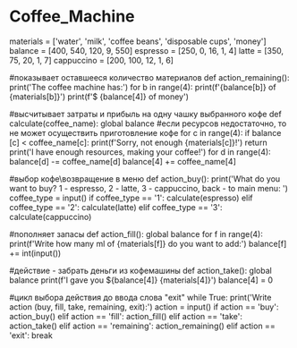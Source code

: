 # Coffee_Machine

materials = ['water', 'milk', 'coffee beans', 'disposable cups', 'money']
balance = [400, 540, 120, 9, 550]
espresso = [250, 0, 16, 1, 4]
latte = [350, 75, 20, 1, 7]
cappuccino = [200, 100, 12, 1, 6]

#показывает оставшееся количество материалов
def action_remaining():
  print('The coffee machine has:')
  for b in range(4):
    print(f'{balance[b]} of {materials[b]}')
  print(f'$ {balance[4]} of money')

#высчитывает затраты и прибыль на одну чашку выбранного кофе
def calculate(coffee_name):
  global balance
  #если ресурсов недостаточно, то не может осуществить приготовление кофе
  for c in range(4):
    if balance [c] < coffee_name[c]:
      print(f'Sorry, not enough {materials[c]}!') 
      return
  print('I have enough resources, making your coffee!')
  for d in range(4):
    balance[d] -= coffee_name[d]
  balance[4] += coffee_name[4]

#выбор кофе\возвращение в меню
def action_buy():
  print('What do you want to buy? 1 - espresso, 2 - latte, 3 - cappuccino, back - to main menu: ')
  coffee_type = input()
  if coffee_type == '1':
    calculate(espresso)
  elif coffee_type == '2':
    calculate(latte)
  elif coffee_type == '3':
    calculate(cappuccino)

#пополняет запасы
def action_fill():
  global balance
  for f in range(4):
    print(f'Write how many ml of {materials[f]} do you want to add:')
    balance[f] += int(input())

#действие - забрать деньги из кофемашины
def action_take():
  global balance
  print(f'I gave you ${balance[4]} {materials[4]}')
  balance[4] = 0

#цикл выбора действия до ввода слова "exit"
while True:
  print('Write action (buy, fill, take, remaining, exit):')
  action = input()
  if action == 'buy':
    action_buy()
  elif action == 'fill':
    action_fill()
  elif action == 'take':
    action_take()
  elif action == 'remaining':
    action_remaining()
  elif action == 'exit':
    break
